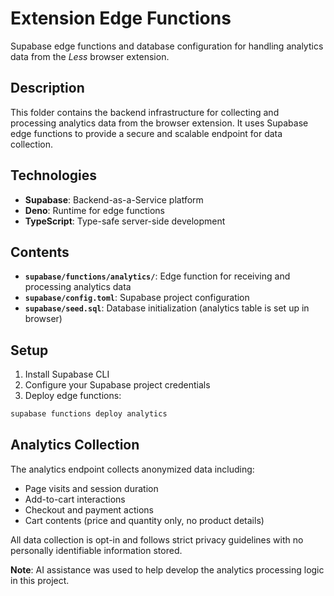 # Extension Edge Functions

Supabase edge functions and database configuration for handling analytics data from the *Less* browser extension.

## Description

This folder contains the backend infrastructure for collecting and processing analytics data from the browser extension. It uses Supabase edge functions to provide a secure and scalable endpoint for data collection.

## Technologies

- **Supabase**: Backend-as-a-Service platform
- **Deno**: Runtime for edge functions
- **TypeScript**: Type-safe server-side development

## Contents

- **`supabase/functions/analytics/`**: Edge function for receiving and processing analytics data
- **`supabase/config.toml`**: Supabase project configuration
- **`supabase/seed.sql`**: Database initialization (analytics table is set up in browser)

## Setup

1. Install Supabase CLI
2. Configure your Supabase project credentials
3. Deploy edge functions:
```bash
supabase functions deploy analytics
```

## Analytics Collection

The analytics endpoint collects anonymized data including:
- Page visits and session duration
- Add-to-cart interactions
- Checkout and payment actions
- Cart contents (price and quantity only, no product details)

All data collection is opt-in and follows strict privacy guidelines with no personally identifiable information stored.

**Note**: AI assistance was used to help develop the analytics processing logic in this project.